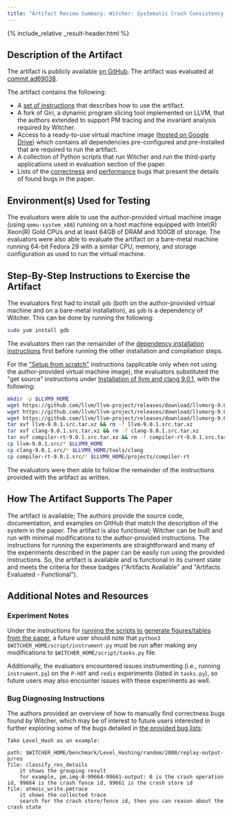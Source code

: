 ```yaml
---
title: "Artifact Review Summary: Witcher: Systematic Crash Consistency Testing for Non-Volatile Memory Key-Value Stores"
---
```


{% include_relative _result-header.html %}

## Description of the Artifact

The artifact is publicly available [on GitHub](https://github.com/cosmoss-vt/witcher). The artifact
was evaluated at [commit ad69038](https://github.com/cosmoss-vt/witcher/tree/ad69038cdcd4ac20f1bde38ebf7e6d9fd6999b36).

The artifact contains the following:

- A [set of instructions](https://github.com/cosmoss-vt/witcher/blob/sosp21-ae/README.md) that describes how to use the artifact.
- A fork of Giri, a dynamic program slicing tool implemented on LLVM, that the authors extended to support PM
tracing and the invariant analysis required by Witcher.
- Access to a ready-to-use virtual machine image ([hosted on Google Drive](https://github.com/cosmoss-vt/witcher#download-the-vm-image-in-google-drive)) which contains all dependencies pre-configured and pre-installed that are required to run the artifact.
- A collection of Python scripts that run Witcher and run the third-party applications used in evaluation section of the paper.
- Lists of the [correctness](https://github.com/cosmoss-vt/witcher/blob/sosp21-ae/bugs/sosp21-correctness-bugs.md) and [performance](https://github.com/cosmoss-vt/witcher/blob/sosp21-ae/bugs/sosp21-performance-bugs.md) bugs that present the details of found bugs in the paper.

## Environment(s) Used for Testing

The evaluators were able to use the author-provided virtual machine image (using `qemu-system_x86`) running
on a host machine equipped with Intel(R) Xeon(R) Gold CPUs and at least 64GB of DRAM and 100GB of storage.
The evaluators were also able to evaluate the artifact on a bare-metal machine running 64-bit Fedora 29 with a
similar CPU, memory, and storage configuration as used to run the virtual machine.

## Step-By-Step Instructions to Exercise the Artifact

The evaluators first had to install `gdb` (both on the author-provided virtual machine and on a bare-metal installation), as `gdb` is a dependency of Witcher. This can be done by running the following:

```sh
sudo yum install gdb
```

The evaluators then ran the remainder of the [dependency installation instructions](https://github.com/cosmoss-vt/witcher#dependencies) first before running the other installation and compilation steps.

For the ["Setup from scratch"](https://github.com/cosmoss-vt/witcher#setup-from-scratch) instructions (applicable only when not using the author-provided virtual machine image), the evaluators substituted the "get source" instructions under [Installation of llvm and clang 9.0.1](https://github.com/cosmoss-vt/witcher#installation-of-llvm-and-clang-901), with the following:

```sh
mkdir -p $LLVM9_HOME
wget https://github.com/llvm/llvm-project/releases/download/llvmorg-9.0.1/llvm-9.0.1.src.tar.xz
wget https://github.com/llvm/llvm-project/releases/download/llvmorg-9.0.1/clang-9.0.1.src.tar.xz
wget https://github.com/llvm/llvm-project/releases/download/llvmorg-9.0.1/compiler-rt-9.0.1.src.tar.xz
tar xvf llvm-9.0.1.src.tar.xz && rm -f llvm-9.0.1.src.tar.xz
tar xvf clang-9.0.1.src.tar.xz && rm -f clang-9.0.1.src.tar.xz
tar xvf compiler-rt-9.0.1.src.tar.xz && rm -f compiler-rt-9.0.1.src.tar.xz
cp llvm-9.0.1.src/* $LLVM9_HOME
cp clang-9.0.1.src/* $LLVM9_HOME/tools/clang
cp compiler-rt-9.0.1.src/* $LLVM9_HOME/projects/compiler-rt
```

The evaluators were then able to follow the remainder of the instructions provided with the artifact as written.

## How The Artifact Supports The Paper

The artifact is available; The authors provide the source code, documentation, and examples on GitHub that match the description of the system in the paper. The artifact is also functional; Witcher can be built and run with minimal modifications to the author-provided instructions. The instructions for running the experiments are straightforward and many of the experiments described in the paper can be easily run using the provided instructions. So, the artifact is available and is functional in its current state and meets the criteria for these badges ("Artifacts Available" and "Artifacts Evaluated - Functional").

## Additional Notes and Resources

### Experiment Notes

Under the instructions for [running the scripts to generate figures/tables from the paper](https://github.com/cosmoss-vt/witcher#play-1), a future user should note that `python3 $WITCHER_HOME/script/instrument.py` must be run after making any modifications to `$WITCHER_HOME/script/tasks.py` file.

Additionally, the evaluators encountered issues instrumenting (i.e., running `instrument.py`) on the `P-HOT` and `redis` experiments (listed in `tasks.py`), so future users may also encounter issues with these experiments as well.

### Bug Diagnosing Instructions

The authors provided an overview of how to manually find correctness bugs found by Witcher, which may be of interest to future users interested in further exploring some of the bugs detailed in [the provided bug lists](https://github.com/cosmoss-vt/witcher/blob/sosp21-ae/bugs/sosp21-correctness-bugs.md):

    Take Level_Hash as an example:

    path: $WITCHER_HOME/benchmark/Level_Hashing/random/2000/replay-output-p/res
    file: classify_res_details
        it shows the grouping result
        for example, pm.img-0-99664-99661-output: 0 is the crash operation id, 99664 is the crash fence id, 99661 is the crash store id
    file: atmoic_write.pmtrace
        it shows the collected trace
        search for the crash store/fence id, then you can reason about the crash state
